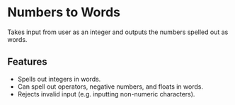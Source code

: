 # Numbers to Words
Takes input from user as an integer and outputs the numbers spelled out as words.

## Features

- Spells out integers in words.
- Can spell out operators, negative numbers, and floats in words.
- Rejects invalid input (e.g. inputting non-numeric characters).

